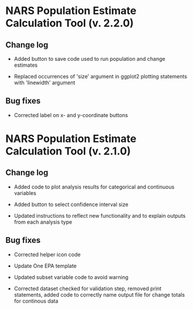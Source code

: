 # NARS Population Estimate Calculation Tool (v. 2.2.0)

## Change log

* Added button to save code used to run population and change estimates

* Replaced occurrences of 'size' argument in ggplot2 plotting statements with 
'linewidth' argument 


## Bug fixes

* Corrected label on x- and y-coordinate buttons

# NARS Population Estimate Calculation Tool (v. 2.1.0)

## Change log

* Added code to plot analysis results for categorical and continuous variables

* Added button to select confidence interval size

* Updated instructions to reflect new functionality and to explain outputs from
each analysis type

## Bug fixes

* Corrected helper icon code

* Update One EPA template

* Updated subset variable code to avoid warning

* Corrected dataset checked for validation step, removed
print statements, added code to correctly name output file for change totals
for continous data
